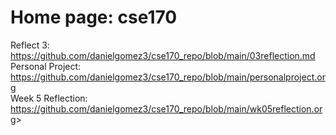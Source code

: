 # Home page: cse170  

Reflect 3: <https://github.com/danielgomez3/cse170_repo/blob/main/03reflection.md>  
Personal Project: <https://github.com/danielgomez3/cse170_repo/blob/main/personalproject.org>  
Week 5 Reflection: <https://github.com/danielgomez3/cse170_repo/blob/main/wk05reflection.org>>
